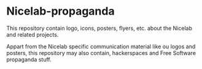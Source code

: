 # Nicelab-propaganda
This repository contain logo, icons, posters, flyers, etc. about the Nicelab and related projects.

Appart from the Nicelab specific communication material like ou logos and posters, this repository may also contain, hackerspaces and Free Software propaganda stuff.

